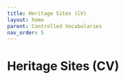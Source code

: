 ```yaml
---
title: Heritage Sites (CV)
layout: home
parent: Controlled Vocabularies
nav_order: 5
---
```


# Heritage Sites (CV)